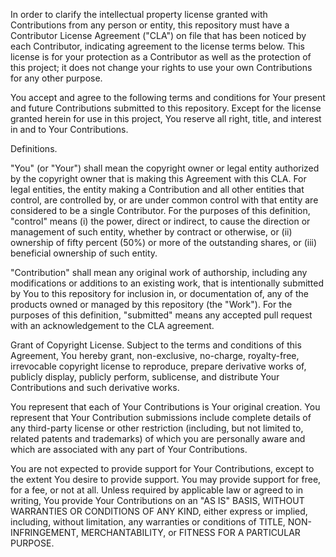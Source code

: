 In order to clarify the intellectual property license granted with Contributions from any person or entity, this repository must have a Contributor License Agreement ("CLA") on file that has been noticed by each Contributor, indicating agreement to the license terms below. This license is for your protection as a Contributor as well as the protection of this project; it does not change your rights to use your own Contributions for any other purpose.

You accept and agree to the following terms and conditions for Your present and future Contributions submitted to this repository. Except for the license granted herein for use in this project, You reserve all right, title, and interest in and to Your Contributions.

Definitions.

"You" (or "Your") shall mean the copyright owner or legal entity authorized by the copyright owner that is making this Agreement with this CLA. For legal entities, the entity making a Contribution and all other entities that control, are controlled by, or are under common control with that entity are considered to be a single Contributor. For the purposes of this definition, "control" means (i) the power, direct or indirect, to cause the direction or management of such entity, whether by contract or otherwise, or (ii) ownership of fifty percent (50%) or more of the outstanding shares, or (iii) beneficial ownership of such entity.

"Contribution" shall mean any original work of authorship, including any modifications or additions to an existing work, that is intentionally submitted by You to this repository for inclusion in, or documentation of, any of the products owned or managed by this repository (the "Work"). For the purposes of this definition, "submitted" means any accepted pull request with an acknowledgement to the CLA agreement.

Grant of Copyright License. Subject to the terms and conditions of this Agreement, You hereby grant, non-exclusive, no-charge, royalty-free, irrevocable copyright license to reproduce, prepare derivative works of, publicly display, publicly perform, sublicense, and distribute Your Contributions and such derivative works.

You represent that each of Your Contributions is Your original creation. You represent that Your Contribution submissions include complete details of any third-party license or other restriction (including, but not limited to, related patents and trademarks) of which you are personally aware and which are associated with any part of Your Contributions.

You are not expected to provide support for Your Contributions, except to the extent You desire to provide support. You may provide support for free, for a fee, or not at all. Unless required by applicable law or agreed to in writing, You provide Your Contributions on an "AS IS" BASIS, WITHOUT WARRANTIES OR CONDITIONS OF ANY KIND, either express or implied, including, without limitation, any warranties or conditions of TITLE, NON- INFRINGEMENT, MERCHANTABILITY, or FITNESS FOR A PARTICULAR PURPOSE.